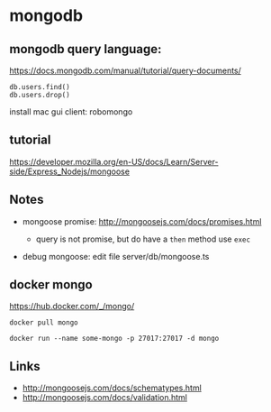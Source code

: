 
# mongodb



## mongodb query language:
https://docs.mongodb.com/manual/tutorial/query-documents/

    db.users.find()
    db.users.drop()


install mac gui client: robomongo


## tutorial

https://developer.mozilla.org/en-US/docs/Learn/Server-side/Express_Nodejs/mongoose

## Notes

* mongoose promise: 
    http://mongoosejs.com/docs/promises.html
    * query is not promise, but do have a `then` method use `exec`

* debug mongoose:
    edit file  server/db/mongoose.ts


## docker mongo
https://hub.docker.com/_/mongo/


    docker pull mongo

    docker run --name some-mongo -p 27017:27017 -d mongo

## Links
*  http://mongoosejs.com/docs/schematypes.html
*  http://mongoosejs.com/docs/validation.html
